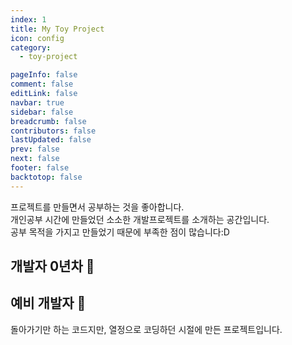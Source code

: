 ```yaml
---
index: 1
title: My Toy Project
icon: config
category:
  - toy-project

pageInfo: false
comment: false
editLink: false
navbar: true
sidebar: false
breadcrumb: false
contributors: false
lastUpdated: false
prev: false
next: false
footer: false
backtotop: false
---
```


프로젝트를 만들면서 공부하는 것을 좋아합니다.  
개인공부 시간에 만들었던 소소한 개발프로젝트를 소개하는 공간입니다.  
공부 목적을 가지고 만들었기 때문에 부족한 점이 많습니다:D

## 개발자 0년차 :hatched_chick:

## 예비 개발자 :hatching_chick:

돌아가기만 하는 코드지만, 열정으로 코딩하던 시절에 만든 프로젝트입니다.

